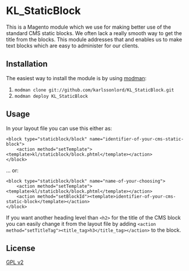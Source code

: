 # KL_StaticBlock

This is a Magento module which we use for making better use of the standard CMS static blocks. We often lack a really smooth way to get the title from the blocks. This module addresses that and enables us to make text blocks which are easy to administer for our clients.

## Installation

The easiest way to install the module is by using [modman](https://github.com/karlssonlord/modman):

1. `modman clone git://github.com/karlssonlord/KL_StaticBlock.git`
2. `modman deploy KL_StaticBlock`

## Usage

In your layout file you can use this either as:

```
<block type="staticblock/block" name="identifier-of-your-cms-static-block">
    <action method="setTemplate"><template>kl/staticblock/block.phtml</template></action>
</block>
```

... or:

```
<block type="staticblock/block" name="name-of-your-choosing">
    <action method="setTemplate"><template>kl/staticblock/block.phtml</template></action>
    <action method="setBlockId"><template>identifier-of-your-cms-static-block</template></action>
</block>
```

If you want another heading level than `<h2>` for the title of the CMS block you can easily change it from the layout file by adding `<action method="setTitleTag"><title_tag>h3</title_tag></action>` to the block.

## License

[GPL v2](http://choosealicense.com/licenses/gpl-v2/)

